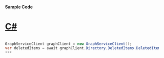 #### Sample Code
# [C#](#tab/c-sharp)

```C#

GraphServiceClient graphClient = new GraphServiceClient();
var deletedItems = await graphClient.Directory.DeletedItems.DeletedItems.Request().GetAsync();
*** 

```